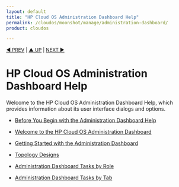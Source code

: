 ```yaml
---
layout: default
title: "HP Cloud OS Administration Dashboard Help"
permalink: /cloudos/moonshot/manage/administration-dashboard/
product: cloudos

---
```



<a name="_top"> </a>

<script> 

function PageRefresh { 
onLoad="window.refresh"
}

PageRefresh();

</script>


<p style="font-size: small;"> <a href="/cloudos/moonshot/manage/operational-dashboard/settings-tab/">&#9664; PREV</a> | <a href="/cloudos/manage/">&#9650; UP</a> | <a href="/cloudos/moonshot/manage/administration-dashboard/before-you-begin/">NEXT &#9654;</a> </p>

# HP Cloud OS Administration Dashboard Help

Welcome to the HP Cloud OS Administration Dashboard Help, which provides information about its user interface dialogs and options.

<!--
* Coming soon in the format of other HP Cloud OS topics on this documentation site. For now, please see <a href="http://docs.hpcloud.com/cloudos/administration-dashboard/index.htm">this copy on the website</a>. 
-->

* [Before You Begin with the Administration Dashboard Help](/cloudos/moonshot/manage/administration-dashboard/before-you-begin/)

* [Welcome to the HP Cloud OS Administration Dashboard](/cloudos/moonshot/manage/administration-dashboard/welcome/)

* [Getting Started with the Administration Dashboard](/cloudos/moonshot/manage/administration-dashboard/getting-started/)

* [Topology Designs](/cloudos/moonshot/manage/administration-dashboard/topology-designs/)

* [Administration Dashboard Tasks by Role](/cloudos/moonshot/manage/administration-dashboard/tasks-by-role/)

* [Administration Dashboard Tasks by Tab](/cloudos/moonshot/manage/administration-dashboard/tasks-by-tab/)




